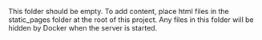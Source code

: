 This folder should be empty. To add content, place html files in the
static_pages folder at the root of this project. Any files in this folder
will be hidden by Docker when the server is started.
